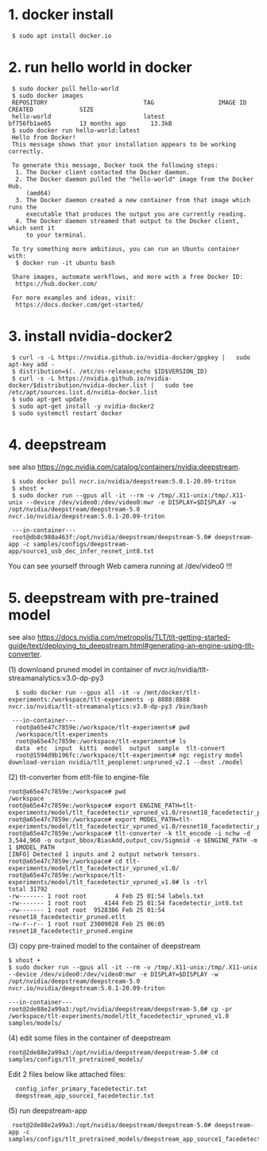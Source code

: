 # 1. docker install
```
 $ sudo apt install docker.io
```

# 2. run hello world in docker
```
 $ sudo docker pull hello-world
 $ sudo docker images
 REPOSITORY                           TAG                  IMAGE ID            CREATED             SIZE
 hello-world                          latest               bf756fb1ae65        13 months ago       13.3kB
 $ sudo docker run hello-world:latest
 Hello from Docker!
 This message shows that your installation appears to be working correctly.

 To generate this message, Docker took the following steps:
  1. The Docker client contacted the Docker daemon.
  2. The Docker daemon pulled the "hello-world" image from the Docker Hub.
     (amd64)
  3. The Docker daemon created a new container from that image which runs the
     executable that produces the output you are currently reading.
  4. The Docker daemon streamed that output to the Docker client, which sent it
     to your terminal.

 To try something more ambitious, you can run an Ubuntu container with:
  $ docker run -it ubuntu bash
 
 Share images, automate workflows, and more with a free Docker ID:
  https://hub.docker.com/
 
 For more examples and ideas, visit:
  https://docs.docker.com/get-started/
```
# 3. install nvidia-docker2
```
 $ curl -s -L https://nvidia.github.io/nvidia-docker/gpgkey |   sudo apt-key add -
 $ distribution=$(. /etc/os-release;echo $ID$VERSION_ID)
 $ curl -s -L https://nvidia.github.io/nvidia-docker/$distribution/nvidia-docker.list |   sudo tee /etc/apt/sources.list.d/nvidia-docker.list
 $ sudo apt-get update
 $ sudo apt-get install -y nvidia-docker2
 $ sudo systemctl restart docker
```
 
# 4. deepstream
 see also https://ngc.nvidia.com/catalog/containers/nvidia:deepstream.
```
 $ sudo docker pull nvcr.io/nvidia/deepstream:5.0.1-20.09-triton
 $ xhost +
 $ sudo docker run --gpus all -it --rm -v /tmp/.X11-unix:/tmp/.X11-unix --device /dev/video0:/dev/video0:mwr -e DISPLAY=$DISPLAY -w /opt/nvidia/deepstream/deepstream-5.0  nvcr.io/nvidia/deepstream:5.0.1-20.09-triton

 ---in-container---
 root@db8c980a463f:/opt/nvidia/deepstream/deepstream-5.0# deepstream-app -c samples/configs/deepstream-app/source1_usb_dec_infer_resnet_int8.txt
```

 You can see yourself through Web camera running at /dev/video0 !!!
  
 # 5. deepstream with pre-trained model
  see also https://docs.nvidia.com/metropolis/TLT/tlt-getting-started-guide/text/deploying_to_deepstream.html#generating-an-engine-using-tlt-converter.

 (1) downloand pruned model in container of nvcr.io/nvidia/tlt-streamanalytics:v3.0-dp-py3
```
  $ sudo docker run --gpus all -it -v /mnt/docker/tlt-experiments:/workspace/tlt-experiments -p 8888:8888 nvcr.io/nvidia/tlt-streamanalytics:v3.0-dp-py3 /bin/bash
  
 ---in-container---
  root@a65e47c7859e:/workspace/tlt-experiments# pwd
  /workspace/tlt-experiments
  root@a65e47c7859e:/workspace/tlt-experiments# ls
  data  etc  input  kitti  model  output  sample  tlt-convert
  root@1594d9b196fc:/workspace/tlt-experiments# ngc registry model download-version nvidia/tlt_peoplenet:unpruned_v2.1 --dest ./model 
``` 
 (2) tlt-converter from etlt-file to engine-file
 ```
 root@a65e47c7859e:/workspace# pwd
 /workspace
 root@a65e47c7859e:/workspace# export ENGINE_PATH=tlt-experiments/model/tlt_facedetectir_vpruned_v1.0/resnet18_facedetectir_pruned.engine
 root@a65e47c7859e:/workspace# export MODEL_PATH=tlt-experiments/model/tlt_facedetectir_vpruned_v1.0/resnet18_facedetectir_pruned.etlt
 root@a65e47c7859e:/workspace# tlt-converter -k tlt_encode -i nchw -d 3,544,960 -o output_bbox/BiasAdd,output_cov/Sigmoid -e $ENGINE_PATH -m 1 $MODEL_PATH
 [INFO] Detected 1 inputs and 2 output network tensors.
 root@a65e47c7859e:/workspace# cd tlt-experiments/model/tlt_facedetectir_vpruned_v1.0/
 root@a65e47c7859e:/workspace/tlt-experiments/model/tlt_facedetectir_vpruned_v1.0# ls -trl
 total 31792
 -rw------- 1 root root        4 Feb 25 01:54 labels.txt
 -rw------- 1 root root     4144 Feb 25 01:54 facedetectir_int8.txt
 -rw------- 1 root root  9528386 Feb 25 01:54 resnet18_facedetectir_pruned.etlt
 -rw-r--r-- 1 root root 23009028 Feb 25 06:05 resnet18_facedetectir_pruned.engine
```
 (3) copy pre-trained model to the container of deepstream
 ```
 $ xhost +
 $ sudo docker run --gpus all -it --rm -v /tmp/.X11-unix:/tmp/.X11-unix --device /dev/video0:/dev/video0:mwr -e DISPLAY=$DISPLAY -w /opt/nvidia/deepstream/deepstream-5.0  nvcr.io/nvidia/deepstream:5.0.1-20.09-triton

 ---in-container---
 root@2de88e2a99a3:/opt/nvidia/deepstream/deepstream-5.0# cp -pr /workspace/tlt-experiments/model/tlt_facedetectir_vpruned_v1.0 samples/models/
 ```
 (4) edit some files in the container of deepstream
 ```
 root@2de88e2a99a3:/opt/nvidia/deepstream/deepstream-5.0# cd samples/configs/tlt_pretrained_models/
 ```
 Edit 2 files below like attached files:
 ```
   config_infer_primary_facedetectir.txt
   deepstream_app_source1_facedetectir.txt
 ```
 (5) run deepstream-app
```
 root@2de88e2a99a3:/opt/nvidia/deepstream/deepstream-5.0# deepstream-app -c samples/configs/tlt_pretrained_models/deepstream_app_source1_facedetectir.txt
```
